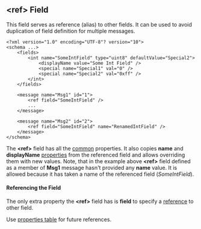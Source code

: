 ## &lt;ref&gt; Field
This field serves as reference (alias) to other fields. It can be used 
to avoid duplication of field definition for multiple messages.
```
<?xml version="1.0" encoding="UTF-8"? version="10">
<schema ...>
    <fields>
        <int name="SomeIntField" type="uint8" defaultValue="Special2">
            <displayName value="Some Int Field" />
            <special name="Special1" val="0" />
            <special name="Special2" val="0xff" />
        </int>
    </fields>
    
    <message name="Msg1" id="1">
        <ref field="SomeIntField" />
        ...
    </message>
    
    <message name="Msg2" id="2">
        <ref field="SomeIntField" name="RenamedIntField" />
    </message>
</schema>
```
The **&lt;ref&gt;** field has all the [common](common.md) properties. It
also copies **name** and **displayName** [properties](../intro/properties.md)
from the referenced field and allows overriding them with new values.
Note, that in the example above **&lt;ref&gt;** field defined as a member of
**Msg1** message hasn't provided any **name** value. It is allowed because
it has taken a name of the referenced field (*SomeIntField*).

#### Referencing the Field
The only extra property the **&lt;ref&gt;** field has is **field** to 
specify a [reference](../intro/references.md) to other field.


Use [properties table](../appendix/ref.md) for future references.
